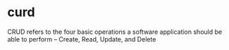 # curd
 CRUD refers to the four basic operations a software application should be able to perform – Create, Read, Update, and Delete
